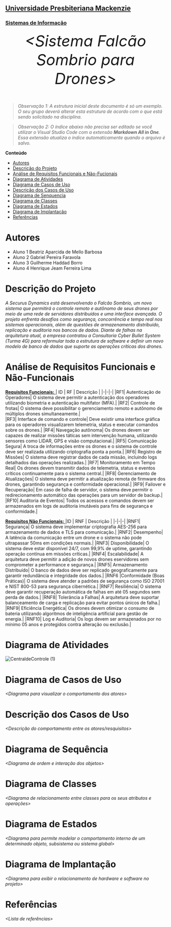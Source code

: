 <h2><a href= "https://www.mackenzie.br">Universidade Presbiteriana Mackenzie</a></h2>
<h3><a href= "https://www.mackenzie.br/graduacao/sao-paulo-higienopolis/sistemas-de-informacao">Sistemas de Informação</a></h3>


<font size="+12"><center>
*&lt;Sistema Falcão Sombrio para Drones&gt;*
</center></font>

>*Observação 1: A estrutura inicial deste documento é só um exemplo. O seu grupo deverá alterar esta estrutura de acordo com o que está sendo solicitado na disciplina.*

>*Observação 2: O índice abaixo não precisa ser editado se você utilizar o Visual Studio Code com a extensão **Markdown All in One**. Essa extensão atualiza o índice automaticamente quando o arquivo é salvo.*

**Conteúdo**

- [Autores](#nome-alunos)
- [Descrição do Projeto](#introdução-do-projeto)
- [Análise de Requisitos Funcionais e Não-Fucionais](#descrição-dos-requisitos)
- [Diagrama de Atividades](#diagrama-de-atividades) 
- [Diagrama de Casos de Uso](#diagrama-de-comportamento-atores)
- [Descrição dos Casos de Uso](#descrição-das-funcões)
- [Diagrama de Senquencia](#diagrama-de-ordem-interações)
- [Diagrama de Classes](#diagrama-orientado-objetos)
- [Diagrama de Estados](#diagrama-estrutura-componente)
- [Diagrama de Implantação](#diagrama-de-hardware-software)
- [Referências](#referências)


# Autores

* Aluno 1 Beatriz Aparcida de Mello Barbosa
* Aluno 2 Gabriel Pereira Faravola
* Aluno 3 Guilherme Haddad Borro
* Aluno 4 Henrique Jeam Ferreira Lima

# Descrição do Projeto

*A Securus Dynamics está desenvolvendo o Falcão Sombrio, um novo sistema que permitirá o controle remoto e autônomo de seus drones por meio de uma rede de servidores distribuídos e uma interface avançada. O projeto enfrenta desafios como segurança, concorrência e tempo real nos sistemas operacionais, além de questões de armazenamento distribuído, replicação e auditoria nos bancos de dados. Diante de falhas na arquitetura atual, a empresa contratou a Consultoria Cyber Bullet System (Turma 4G) para reformular toda a estrutura de software e definir um novo modelo de banco de dados que suporte as operações críticas dos drones.*

# Análise de Requisitos Funcionais e Não-Funcionais

 <ins> **Requisitos Funcionais:** </ins>
| ID | RF | Descrição |
|-|-|-|
|RF1| Autenticação de Operadores| O sistema deve permitir a autenticação dos operadores utilizando biometria e autenticação multifator (MFA).|
|RF2| Controle de frotas| O sistema deve possibilitar o gerenciamento remoto e autônomo de múltiplos drones simultaneamente.|  
|RF3| Interface de comando e controle| Deve existir uma interface gráfica para os operadores visualizarem telemetria, status e executar comandos sobre os drones.|
|RF4| Navegação autônoma| Os drones devem ser capazes de realizar missões táticas sem intervenção humana, utilizando sensores como LIDAR, GPS e visão computacional.|
|RF5| Comunicação Segura| A troca de informações entre os drones e o sistema de controle deve ser realizada utilizando criptografia ponta a ponta.|
|RF6| Registro de Missões| O sistema deve registrar dados de cada missão, incluindo logs detalhados das operações realizadas.|
|RF7| Monitoramento em Tempo Real| Os drones devem transmitir dados de telemetria, status e eventos críticos continuamente para o sistema central.|
|RF8| Gerenciamento de Atualizações| O sistema deve permitir a atualização remota de firmware dos drones, garantindo segurança e conformidade operacional.|
|RF9| Failover e Recuperação| Em caso de falha de servidor, o sistema deve permitir o redirecionamento automático das operações para um servidor de backup.|
|RF10| Auditoria de Eventos| Todos os acessos e comandos devem ser armazenados em logs de auditoria imutáveis para fins de segurança e conformidade.|


 <ins> **Requisitos Não Funcionais:** </ins>
|ID | RNF | Descrição |
|-|-|-|
|RNF1| Segurança| O sistema deve implementar criptografia AES-256 para armazenamento de dados e TLS para comunicação.|
|RNF2| Desempenho| A latência da comunicação entre um drone e o sistema não pode ultrapassar 50ms em condições normais.|
|RNF3| Disponibilidade| O sistema deve estar disponível 24/7, com 99,9% de uptime, garantindo operação contínua em missões críticas.|
|RNF4| Escalabilidade| A arquitetura deve permitir a adição de novos drones eservidores sem comprometer a performance e segurança.|
|RNF5| Armazenamento Distribuído| O banco de dados deve ser replicado geograficamente para garantir redundância e integridade dos dados.|
|RNF6 |Conformidade (Boas Práticas)| O sistema deve atender a padrões de segurança como ISO 27001 e NIST 800-53 para segurança cibernética.|
|RNF7| Resiliência| O sistema deve garantir recuperação automática de falhas em até 05 segundos sem perda de dados.|
|RNF8| Tolerância a Falhas| A arquitetura deve suportar balanceamento de carga e replicação para evitar pontos únicos de falha.|
|RNF9| Eficiência Energética| Os drones devem otimizar o consumo de bateria utilizando algoritmos de inteligência artificial para gestão de energia.|
|RNF10| Log e Auditoria| Os logs devem ser armazenados por no mínimo 05 anos e protegidos contra alteração ou exclusão.|

# Diagrama de Atividades

![CentraldeControle (1)](https://github.com/user-attachments/assets/972005a9-8520-4bd5-b63a-be49aa620046)

# Diagrama de Casos de Uso

*&lt;Diagrama para visualizar o comportamento dos atores&gt;*

# Descrição dos Casos de Uso

*&lt;Descrição do comportamento entre os atores/resquisitos&gt;*

# Diagrama de Sequência

*&lt;Diagrama de ordem e interação dos objetos&gt;*

# Diagrama de Classes

*&lt;Diagrama de relacionamento entre classes para os seus atributos e operações&gt;*

# Diagrama de Estados

*&lt;Diagrama para permite modelar o comportamento interno de um determinado objeto, subsistema ou sistema global&gt;*

# Diagrama de Implantação

*&lt;Diagrama para exibir o relacionamento de hardware e software no projeto&gt;*

# Referências

*&lt;Lista de referências&gt;*
